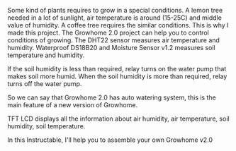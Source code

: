 Some kind of plants requires to grow in a special conditions. A lemon tree needed in a lot of sunlight, air temperature is around (15-25C) and middle value of humidity. A coffee tree requires the similar conditions. This is why I made this project. The Growhome 2.0 project can help you to control conditions of growing. The DHT22 sensor measures air temperature and humidity. Waterproof DS18B20 and Moisture Sensor v1.2 measures soil temperature and humidity.

If the soil humidity is less than required, relay turns on the water pump that makes soil more humid. When the soil humidity is more than required, relay turns off the water pump.

So we can say that Growhome 2.0 has auto watering system, this is the main feature of a new version of Growhome.

TFT LCD displays all the information about air humidity, air temperature, soil humidity, soil temperature. 

In this Instructable, I'll help you to assemble your own Growhome v2.0
